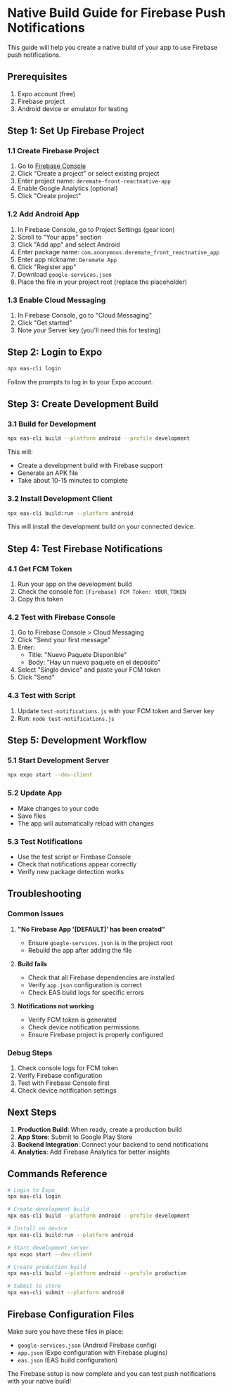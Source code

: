 # Native Build Guide for Firebase Push Notifications

This guide will help you create a native build of your app to use Firebase push notifications.

## Prerequisites

1. Expo account (free)
2. Firebase project
3. Android device or emulator for testing

## Step 1: Set Up Firebase Project

### 1.1 Create Firebase Project
1. Go to [Firebase Console](https://console.firebase.google.com/)
2. Click "Create a project" or select existing project
3. Enter project name: `deremate-front-reactnative-app`
4. Enable Google Analytics (optional)
5. Click "Create project"

### 1.2 Add Android App
1. In Firebase Console, go to Project Settings (gear icon)
2. Scroll to "Your apps" section
3. Click "Add app" and select Android
4. Enter package name: `com.anonymous.deremate_front_reactnative_app`
5. Enter app nickname: `Deremate App`
6. Click "Register app"
7. Download `google-services.json`
8. Place the file in your project root (replace the placeholder)

### 1.3 Enable Cloud Messaging
1. In Firebase Console, go to "Cloud Messaging"
2. Click "Get started"
3. Note your Server key (you'll need this for testing)

## Step 2: Login to Expo

```bash
npx eas-cli login
```

Follow the prompts to log in to your Expo account.

## Step 3: Create Development Build

### 3.1 Build for Development
```bash
npx eas-cli build --platform android --profile development
```

This will:
- Create a development build with Firebase support
- Generate an APK file
- Take about 10-15 minutes to complete

### 3.2 Install Development Client
```bash
npx eas-cli build:run --platform android
```

This will install the development build on your connected device.

## Step 4: Test Firebase Notifications

### 4.1 Get FCM Token
1. Run your app on the development build
2. Check the console for: `[Firebase] FCM Token: YOUR_TOKEN`
3. Copy this token

### 4.2 Test with Firebase Console
1. Go to Firebase Console > Cloud Messaging
2. Click "Send your first message"
3. Enter:
   - Title: "Nuevo Paquete Disponible"
   - Body: "Hay un nuevo paquete en el depósito"
4. Select "Single device" and paste your FCM token
5. Click "Send"

### 4.3 Test with Script
1. Update `test-notifications.js` with your FCM token and Server key
2. Run: `node test-notifications.js`

## Step 5: Development Workflow

### 5.1 Start Development Server
```bash
npx expo start --dev-client
```

### 5.2 Update App
- Make changes to your code
- Save files
- The app will automatically reload with changes

### 5.3 Test Notifications
- Use the test script or Firebase Console
- Check that notifications appear correctly
- Verify new package detection works

## Troubleshooting

### Common Issues

1. **"No Firebase App '[DEFAULT]' has been created"**
   - Ensure `google-services.json` is in the project root
   - Rebuild the app after adding the file

2. **Build fails**
   - Check that all Firebase dependencies are installed
   - Verify `app.json` configuration is correct
   - Check EAS build logs for specific errors

3. **Notifications not working**
   - Verify FCM token is generated
   - Check device notification permissions
   - Ensure Firebase project is properly configured

### Debug Steps

1. Check console logs for FCM token
2. Verify Firebase configuration
3. Test with Firebase Console first
4. Check device notification settings

## Next Steps

1. **Production Build**: When ready, create a production build
2. **App Store**: Submit to Google Play Store
3. **Backend Integration**: Connect your backend to send notifications
4. **Analytics**: Add Firebase Analytics for better insights

## Commands Reference

```bash
# Login to Expo
npx eas-cli login

# Create development build
npx eas-cli build --platform android --profile development

# Install on device
npx eas-cli build:run --platform android

# Start development server
npx expo start --dev-client

# Create production build
npx eas-cli build --platform android --profile production

# Submit to store
npx eas-cli submit --platform android
```

## Firebase Configuration Files

Make sure you have these files in place:

- `google-services.json` (Android Firebase config)
- `app.json` (Expo configuration with Firebase plugins)
- `eas.json` (EAS build configuration)

The Firebase setup is now complete and you can test push notifications with your native build!